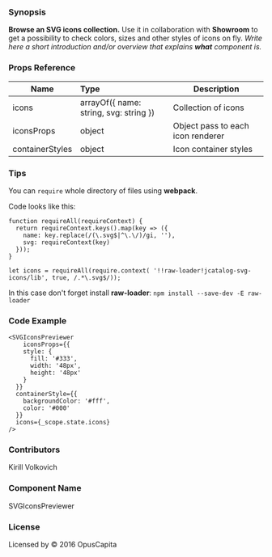 ### Synopsis

**Browse an SVG icons collection.**
Use it in collaboration with **Showroom** to get a possibility to check colors, sizes and other styles of icons on fly.
*Write here a short introduction and/or overview that explains **what** component is.*

### Props Reference

| Name                          | Type                  | Description                                                |
| ------------------------------|:----------------------| -----------------------------------------------------------|
| icons | arrayOf({ name: string, svg: string }) | Collection of icons |
| iconsProps | object | Object pass to each icon renderer |
| containerStyles | object | Icon container styles |

### Tips

You can `require` whole directory of files using **webpack**.

Code looks like this:

```
function requireAll(requireContext) {
  return requireContext.keys().map(key => ({
    name: key.replace(/(\.svg$|^\.\/)/gi, ''),
    svg: requireContext(key)
  }));
}

let icons = requireAll(require.context( '!!raw-loader!jcatalog-svg-icons/lib', true, /.*\.svg$/));
```

In this case don't forget install **raw-loader**:
`npm install --save-dev -E raw-loader`

### Code Example

```
<SVGIconsPreviewer
	iconsProps={{
  	style: {
      fill: '#333',
      width: '48px',
      height: '48px'
    }
  }}
  containerStyle={{
    backgroundColor: '#fff',
    color: '#000'
  }}
  icons={_scope.state.icons}
/>
```

### Contributors
Kirill Volkovich

### Component Name

SVGIconsPreviewer

### License

Licensed by © 2016 OpusCapita

